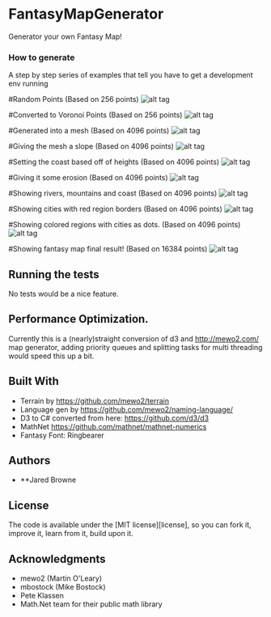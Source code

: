 # FantasyMapGenerator
Generator your own Fantasy Map!


### How to generate

A step by step series of examples that tell you have to get a development env running

#Random Points (Based on 256 points)
![alt tag](http://jarednbrowne.com/GitHubImages/randompoints.png)


#Converted to Voronoi Points (Based on 256 points)
![alt tag](http://jarednbrowne.com/GitHubImages/voronoipoints.png)

#Generated into a mesh  (Based on 4096 points)
![alt tag](http://jarednbrowne.com/GitHubImages/meshoutline.png)

#Giving the mesh a slope  (Based on 4096 points)
![alt tag](http://jarednbrowne.com/GitHubImages/meshslope.png)

#Setting the coast based off of heights  (Based on 4096 points)
![alt tag](http://jarednbrowne.com/GitHubImages/erosionheightmap.png)

#Giving it some erosion  (Based on 4096 points)
![alt tag](http://jarednbrowne.com/GitHubImages/erosionwitherosion.png)

#Showing rivers, mountains and coast  (Based on 4096 points)
![alt tag](http://jarednbrowne.com/GitHubImages/riversmountains.png)

#Showing cities with red region borders  (Based on 4096 points)
![alt tag](http://jarednbrowne.com/GitHubImages/cities.png)

#Showing colored regions with cities as dots.  (Based on 4096 points)
![alt tag](http://jarednbrowne.com/GitHubImages/territories.png)

#Showing fantasy map final result!  (Based on 16384 points)
![alt tag](http://jarednbrowne.com/GitHubImages/finalresult.png)

## Running the tests

No tests would be a nice feature.

## Performance Optimization.

Currently this is a (nearly)straight conversion of d3 and http://mewo2.com/ map generator, adding priority queues and splitting tasks for multi threading would speed this up a bit.


## Built With

* Terrain by https://github.com/mewo2/terrain
* Language gen by https://github.com/mewo2/naming-language/
* D3 to C# converted from here: https://github.com/d3/d3
* MathNet https://github.com/mathnet/mathnet-numerics
* Fantasy Font: Ringbearer

## Authors

* **Jared Browne

## License

The code is available under the [MIT license][license], so you can fork it,
improve it, learn from it, build upon it.

## Acknowledgments

* mewo2 (Martin O'Leary)
* mbostock (Mike Bostock)
* Pete Klassen
* Math.Net team for their public math library
